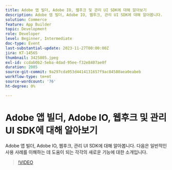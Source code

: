 ```yaml
---
title: Adobe 앱 빌더, Adobe IO, 웹후크 및 관리 UI SDK에 대해 알아보기
description: Adobe 앱 빌더, Adobe IO, 웹후크, 관리 UI SDK에 대해 알아봅니다.  다음은 일반적인 사용 사례를 이해하는 데 도움이 되는 각각의 새로운 기능에 대한 소개입니다.
solution: Commerce
feature: App Builder
topic: Development
role: Developer
level: Beginner, Intermediate
doc-type: Event
last-substantial-update: 2023-11-27T00:00:00Z
jira: KT-14565
thumbnail: 3425805.jpeg
exl-id: ccdab0b2-5eba-4dad-95ee-f32e8407ae0f
duration: 2085
source-git-commit: 9a297cda953d4414131657f9ac84580aea0eabeb
workflow-type: tm+mt
source-wordcount: '76'
ht-degree: 0%

---
```


# Adobe 앱 빌더, Adobe IO, 웹후크 및 관리 UI SDK에 대해 알아보기

Adobe 앱 빌더, Adobe IO, 웹후크, 관리 UI SDK에 대해 알아봅니다.  다음은 일반적인 사용 사례를 이해하는 데 도움이 되는 각각의 새로운 기능에 대한 소개입니다.

>[!VIDEO](https://video.tv.adobe.com/v/3425805/?learn=on)
